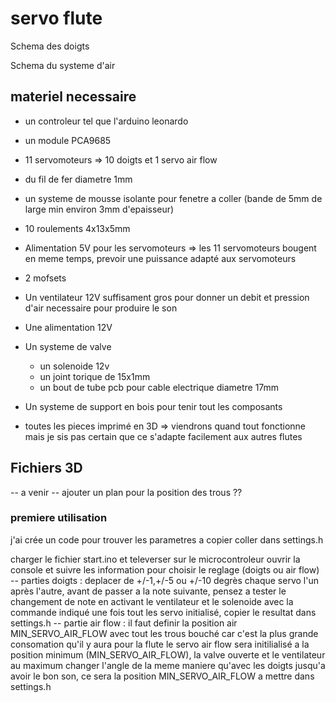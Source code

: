 # servo flute

Schema des doigts

Schema du systeme d'air 

## materiel necessaire 

- un controleur tel que l'arduino leonardo
- un module PCA9685
- 11 servomoteurs => 10 doigts et 1 servo air flow
- du fil de fer diametre 1mm
- un systeme de mousse isolante pour fenetre a coller (bande de 5mm de large min environ 3mm d'epaisseur)
- 10 roulements 4x13x5mm
- Alimentation 5V pour les servomoteurs => les 11 servomoteurs bougent en meme temps, prevoir une puissance adapté aux servomoteurs
  
- 2 mofsets  
- Un ventilateur 12V suffisament gros pour donner un debit et pression d'air necessaire pour produire le son
- Une alimentation 12V
- Un systeme de valve
  - un solenoide 12v
  - un joint torique de 15x1mm
  - un bout de tube pcb pour cable electrique diametre 17mm
 
- Un systeme de support en bois pour tenir tout les composants
- toutes les pieces imprimé en 3D => viendrons quand tout fonctionne mais je sis pas certain que ce s'adapte facilement aux autres flutes 

## Fichiers 3D

-- a venir --
ajouter un plan pour la position des trous ??

### premiere utilisation 
j'ai crée un code pour trouver les parametres a copier coller dans settings.h

charger le fichier start.ino et televerser sur le microcontroleur
ouvrir la console et suivre les information pour choisir le reglage (doigts ou air flow)
-- parties doigts :
deplacer de +/-1,+/-5 ou +/-10 degrès chaque servo l'un après l'autre, 
avant de passer a la note suivante, pensez a tester le changement de note en activant le ventilateur et le solenoide avec la commande indiqué
une fois tout les servo initialisé, copier le resultat dans settings.h
-- partie air flow :
il faut definir la position air MIN_SERVO_AIR_FLOW avec tout les trous bouché car c'est la plus grande consomation qu'il y aura pour la flute
le servo air flow sera initilialisé a la position minimum (MIN_SERVO_AIR_FLOW), la valve ouverte et le ventilateur au maximum
changer l'angle de la meme maniere qu'avec les doigts jusqu'a avoir le bon son, ce sera la position MIN_SERVO_AIR_FLOW a mettre dans settings.h

